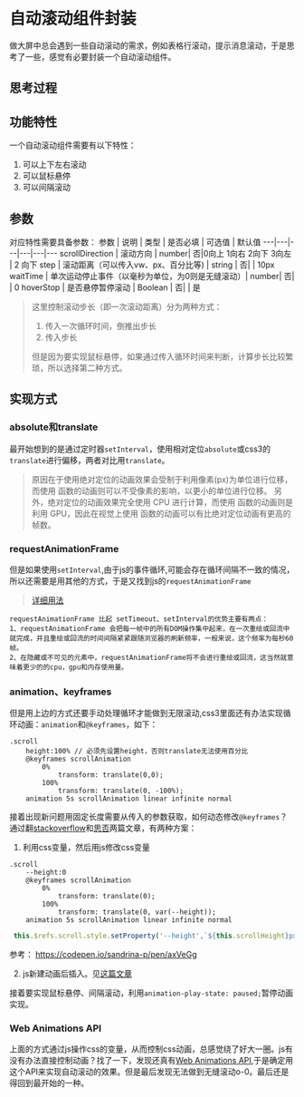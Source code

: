 # 自动滚动组件封装
做大屏中总会遇到一些自动滚动的需求，例如表格行滚动，提示消息滚动，于是思考了一些，感觉有必要封装一个自动滚动组件。
## 思考过程
## 功能特性 
一个自动滚动组件需要有以下特性：
1. 可以上下左右滚动
1. 可以鼠标悬停
1. 可以间隔滚动
## 参数 

对应特性需要具备参数：
参数 | 说明 | 类型 | 是否必填 | 可选值 | 默认值
---|---|---|---|---|---
scrollDirection | 滚动方向 | number| 否|0向上 1向右 2向下 3向左 | 2 向下
step | 滚动距离（可以传入vw、px、百分比等) | string | 否| | 10px
waitTime | 单次运动停止事件（以毫秒为单位，为0则是无缝滚动）| number|  否| | 0
hoverStop | 是否悬停暂停滚动 | Boolean | 否| | 是
> 这里控制滚动步长（即一次滚动距离）分为两种方式：
> 1. 传入一次循环时间，倒推出步长
> 2. 传入步长
>
> 但是因为要实现鼠标悬停，如果通过传入循环时间来判断，计算步长比较繁琐，所以选择第二种方式。

## 实现方式
### absolute和translate
最开始想到的是通过定时器`setInterval`，使用相对定位`absolute`或css3的`translate`进行偏移，两者对比用`translate`。
>原因在于使用绝对定位的动画效果会受制于利用像素(px)为单位进行位移，而使用  函数的动画则可以不受像素的影响，以更小的单位进行位移。
另外，绝对定位的动画效果完全使用 CPU 进行计算，而使用  函数的动画则是利用 GPU，因此在视觉上使用 函数的动画可以有比绝对定位动画有更高的帧数。
>
### requestAnimationFrame
但是如果使用`setInterval`,由于js的事件循环,可能会存在循环间隔不一致的情况，所以还需要是用其他的方式，于是又找到js的`requestAnimationFrame`

>[详细用法](https://juejin.im/post/5c3ca3d76fb9a049a979f429)

```
requestAnimationFrame 比起 setTimeout、setInterval的优势主要有两点：
1、requestAnimationFrame 会把每一帧中的所有DOM操作集中起来，在一次重绘或回流中就完成，并且重绘或回流的时间间隔紧紧跟随浏览器的刷新频率，一般来说，这个频率为每秒60帧。
2、在隐藏或不可见的元素中，requestAnimationFrame将不会进行重绘或回流，这当然就意味着更少的的cpu，gpu和内存使用量。
```


### animation、keyframes
但是用上边的方式还要手动处理循环才能做到无限滚动,css3里面还有办法实现循环动画：`animation`和`@keyframes`，如下：
```stylus
.scroll
    height:100% // 必须先设置height，否则translate无法使用百分比
    @keyframes scrollAnimation
        0%
            transform: translate(0,0);
        100%
            transform: translate(0, -100%);
    animation 5s scrollAnimation linear infinite normal
```
接着出现新问题用固定长度需要从传入的参数获取，如何动态修改`@keyframes`？
通过翻[stackoverflow](https://stackoverflow.com/questions/18481550/how-to-dynamically-create-keyframe-css-animations)和[思否](https://segmentfault.com/q/1010000002561714)两篇文章，有两种方案：
1. 利用css变量，然后用js修改css变量

```stylus
.scroll
    --height:0
    @keyframes scrollAnimation
        0%
            transform: translate(0);
        100%
            transform: translate(0, var(--height));
    animation 5s scrollAnimation linear infinite normal
```
```js
 this.$refs.scroll.style.setProperty('--height',`${this.scrollHeight}px`)
```
参考： https://codepen.io/sandrina-p/pen/axVeGg

2. js新建动画后插入。见[这篇文章](https://segmentfault.com/q/1010000002561714)

接着要实现鼠标悬停、间隔滚动，利用`animation-play-state: paused;`暂停动画实现。

### Web Animations API 
上面的方式通过js操作css的变量，从而控制css动画，总感觉绕了好大一圈。js有没有办法直接控制动画？找了一下，发现还真有[Web Animations API](https://developer.mozilla.org/zh-CN/docs/Web/API/Animation),于是确定用这个API来实现自动滚动的效果。但是最后发现无法做到无缝滚动o-0。最后还是得回到最开始的一种。